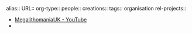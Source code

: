 alias::
URL::
org-type::
people::
creations::
tags:: organisation
rel-projects::


- [MegalithomaniaUK - YouTube](https://www.youtube.com/@MegalithomaniaUK)
-
